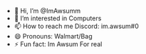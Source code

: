 - 👋 Hi, I’m @ImAwsumm
- 👀 I’m interested in Computers 
- 📫 How to reach me Discord: im.awsum#0
- 😄 Pronouns: Walmart/Bag
- ⚡ Fun fact: Im Awsum For real
<!---
ImAwsumm/ImAwsumm is a ✨ special ✨ repository because its `README.md` (this file) appears on your GitHub profile.
You can click the Preview link to take a look at your changes.
--->

